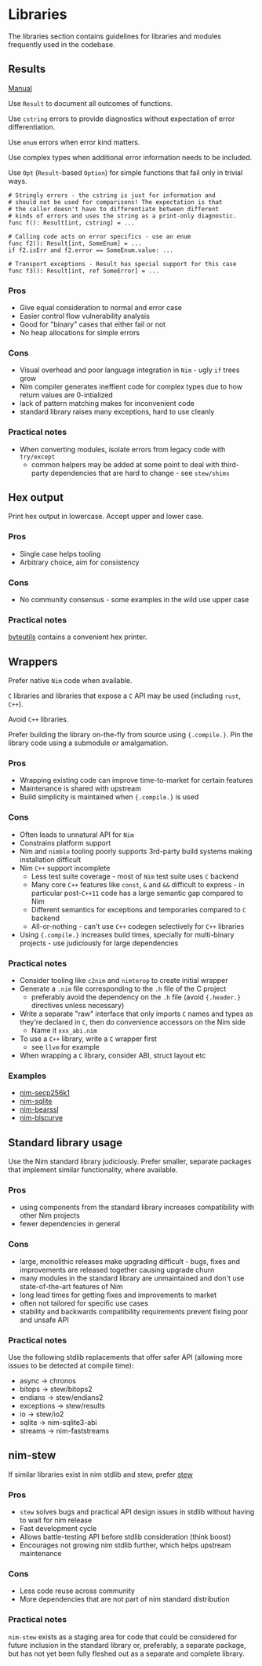 # Libraries

The libraries section contains guidelines for libraries and modules frequently used in the codebase.

<!-- toc -->

## Results

[Manual](https://github.com/status-im/nim-stew/blob/master/stew/results.nim#L19)

Use `Result` to document all outcomes of functions.

Use `cstring` errors to provide diagnostics without expectation of error differentiation.

Use `enum` errors when error kind matters.

Use complex types when additional error information needs to be included.

Use `Opt` (`Result`-based `Option`) for simple functions that fail only in trivial ways.

```
# Stringly errors - the cstring is just for information and
# should not be used for comparisons! The expectation is that
# the caller doesn't have to differentiate between different
# kinds of errors and uses the string as a print-only diagnostic.
func f(): Result[int, cstring] = ...

# Calling code acts on error specifics - use an enum
func f2(): Result[int, SomeEnum] = ...
if f2.isErr and f2.error == SomeEnum.value: ...

# Transport exceptions - Result has special support for this case
func f3(): Result[int, ref SomeError] = ...
```

### Pros

* Give equal consideration to normal and error case
* Easier control flow vulnerability analysis
* Good for "binary" cases that either fail or not
* No heap allocations for simple errors

### Cons

* Visual overhead and poor language integration in `Nim` - ugly `if` trees grow
* Nim compiler generates ineffient code for complex types due to how return values are 0-intialized
* lack of pattern matching makes for inconvenient code
* standard library raises many exceptions, hard to use cleanly

### Practical notes

* When converting modules, isolate errors from legacy code with `try/except`
  * common helpers may be added at some point to deal with third-party dependencies that are hard to change - see `stew/shims`

## Hex output

Print hex output in lowercase. Accept upper and lower case.

### Pros

* Single case helps tooling
* Arbitrary choice, aim for consistency

### Cons

* No community consensus - some examples in the wild use upper case

### Practical notes

[byteutils](https://github.com/status-im/nim-stew/blob/76beeb769e30adc912d648c014fd95bf748fef24/stew/byteutils.nim#L129) contains a convenient hex printer.

## Wrappers

Prefer native `Nim` code when available.

`C` libraries and libraries that expose a `C` API may be used (including `rust`, `C++`).

Avoid `C++` libraries.

Prefer building the library on-the-fly from source using `{.compile.}`. Pin the library code using a submodule or amalgamation.

### Pros

* Wrapping existing code can improve time-to-market for certain features
* Maintenance is shared with upstream
* Build simplicity is maintained when `{.compile.}` is used

### Cons

* Often leads to unnatural API for `Nim`
* Constrains platform support
* Nim and `nimble` tooling poorly supports 3rd-party build systems making installation difficult
* Nim `C++` support incomplete
  * Less test suite coverage - most of `Nim` test suite uses `C` backend
  * Many core `C++` features like `const`, `&` and `&&` difficult to express - in particular post-`C++11` code has a large semantic gap compared to Nim
  * Different semantics for exceptions and temporaries compared to `C` backend
  * All-or-nothing - can't use `C++` codegen selectively for `C++` libraries
* Using `{.compile.}` increases build times, specially for multi-binary projects - use judiciously for large dependencies

### Practical notes

* Consider tooling like `c2nim` and `nimterop` to create initial wrapper
* Generate a `.nim` file corresponding to the `.h` file of the C project
  * preferably avoid the dependency on the `.h` file (avoid `{.header.}` directives unless necessary)
* Write a separate "raw" interface that only imports `C` names and types as they're declared in `C`, then do convenience accessors on the Nim side
  * Name it `xxx_abi.nim`
* To use a `C++` library, write a `C` wrapper first
  * see `llvm` for example
* When wrapping a `C` library, consider ABI, struct layout etc

### Examples

* [nim-secp256k1](https://github.com/status-im/nim-secp256k1)
* [nim-sqlite](https://github.com/arnetheduck/nim-sqlite3-abi)
* [nim-bearssl](https://github.com/status-im/nim-bearssl/)
* [nim-blscurve](https://github.com/status-im/nim-blscurve/)

## Standard library usage

Use the Nim standard library judiciously. Prefer smaller, separate packages that implement similar functionality, where available.

### Pros

* using components from the standard library increases compatibility with other Nim projects
* fewer dependencies in general

### Cons

* large, monolithic releases make upgrading difficult - bugs, fixes and improvements are released together causing upgrade churn
* many modules in the standard library are unmaintained and don't use state-of-the-art features of Nim
* long lead times for getting fixes and improvements to market
* often not tailored for specific use cases
* stability and backwards compatibility requirements prevent fixing poor and unsafe API

### Practical notes

Use the following stdlib replacements that offer safer API (allowing more issues to be detected at compile time):

* async -> chronos
* bitops -> stew/bitops2
* endians -> stew/endians2
* exceptions -> stew/results
* io -> stew/io2
* sqlite -> nim-sqlite3-abi
* streams -> nim-faststreams

## nim-stew

If similar libraries exist in nim stdlib and stew, prefer [stew](https://github.com/status-im/nim-stew)

### Pros

* `stew` solves bugs and practical API design issues in stdlib without having to wait for nim release
* Fast development cycle
* Allows battle-testing API before stdlib consideration (think boost)
* Encourages not growing nim stdlib further, which helps upstream maintenance

### Cons

* Less code reuse across community
* More dependencies that are not part of nim standard distribution

### Practical notes

`nim-stew` exists as a staging area for code that could be considered for future inclusion in the standard library or, preferably, a separate package, but has not yet been fully fleshed out as a separate and complete library.
